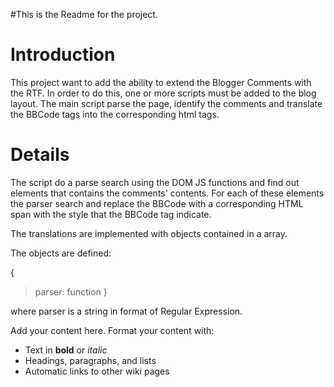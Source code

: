 #This is the Readme for the project.

# Introduction #

This project want to add the ability to extend the Blogger Comments with the RTF.
In order to do this, one or more scripts must be added to the blog layout.
The main script parse the page, identify the comments and translate the BBCode tags into the corresponding html tags.

# Details #

The script do a parse search using the DOM JS functions and find out elements that contains the comments' contents.
For each of these elements the parser search and replace the BBCode with a corresponding HTML span with the style that the BBCode tag indicate.

The translations are implemented with objects contained in a array.

The objects are defined:

{
> parser: function
}

where parser is a string in format of Regular Expression.

Add your content here.  Format your content with:
  * Text in **bold** or _italic_
  * Headings, paragraphs, and lists
  * Automatic links to other wiki pages